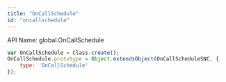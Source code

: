 ```yaml
---
title: "OnCallSchedule"
id: "oncallschedule"
---
```


API Name: global.OnCallSchedule

```js
var OnCallSchedule = Class.create();
OnCallSchedule.prototype = Object.extendsObject(OnCallScheduleSNC, {
	type: 'OnCallSchedule'
});

```